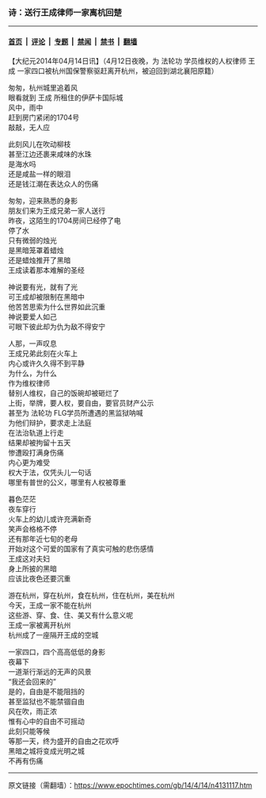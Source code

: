 ### 诗：送行王成律师一家离杭回楚

---

#### [首页](../../../..?n4131117) &nbsp;|&nbsp; [评论](../../../../../epoch-comment?n4131117) &nbsp;|&nbsp; [专题](../../../../../epoch-special?n4131117) &nbsp;|&nbsp; [禁闻](../../../../../epoch-news?n4131117) &nbsp;|&nbsp; [禁书](../../../../../books?n4131117) &nbsp;|&nbsp; [翻墙](https://github.com/gfw-breaker/nogfw/blob/master/README.md?n4131117)


<div class="post_content" id="artbody" itemprop="articleBody">
 <!-- article content begin -->
 <p>
  【大纪元2014年04月14日讯】（4月12日夜晚，为
  <ok href="https://www.epochtimes.com/gb/tag/%E6%B3%95%E8%BD%AE%E5%8A%9F.html">
   法轮功
  </ok>
  学员维权的人权律师
  <ok href="https://www.epochtimes.com/gb/tag/%E7%8E%8B%E6%88%90.html">
   王成
  </ok>
  一家四口被杭州国保警察驱赶离开杭州，被迫回到湖北襄阳原籍）
 </p>
 <p>
  匆匆，杭州城里追着风
  <br/>
  眼看就到
  <ok href="https://www.epochtimes.com/gb/tag/%E7%8E%8B%E6%88%90.html">
   王成
  </ok>
  所租住的伊萨卡国际城
  <br/>
  风中，雨中
  <br/>
  赶到房门紧闭的1704号
  <br/>
  敲敲，无人应
 </p>
 <p>
  此刻风儿在吹动柳枝
  <br/>
  甚至江边还裹来咸味的水珠
  <br/>
  是海水吗
  <br/>
  还是咸盐一样的眼泪
  <br/>
  还是钱江潮在表达众人的伤痛
 </p>
 <p>
  匆匆，迎来熟悉的身影
  <br/>
  朋友们来为王成兄弟一家人送行
  <br/>
  昨夜，这陌生的1704房间已经停了电
  <br/>
  停了水
  <br/>
  只有微弱的烛光
  <br/>
  是黑暗笼罩着蜡烛
  <br/>
  还是蜡烛推开了黑暗
  <br/>
  王成读着那本难解的圣经
 </p>
 <p>
  神说要有光，就有了光
  <br/>
  可王成却被限制在黑暗中
  <br/>
  他苦苦思索为什么世界如此沉重
  <br/>
  神说要爱人如己
  <br/>
  可眼下彼此却为仇为敌不得安宁
 </p>
 <p>
  人那，一声叹息
  <br/>
  王成兄弟此刻在火车上
  <br/>
  内心或许久久得不到平静
  <br/>
  为什么，为什么
  <br/>
  作为维权律师
  <br/>
  替别人维权，自己的饭碗却被砸烂了
  <br/>
  上街，举牌，要人权，要自由，要官员财产公示
  <br/>
  甚至为
  <ok href="https://www.epochtimes.com/gb/tag/%E6%B3%95%E8%BD%AE%E5%8A%9F.html">
   法轮功
  </ok>
  FLG学员所遭遇的黑监狱呐喊
  <br/>
  为他们辩护，要求走上法庭
  <br/>
  在法治轨道上行走
  <br/>
  结果却被拘留十五天
  <br/>
  惨遭殴打满身伤痛
  <br/>
  内心更为难受
  <br/>
  权大于法，仅凭头儿一句话
  <br/>
  哪里有普世的公义，哪里有人权被尊重
 </p>
 <p>
  暮色茫茫
  <br/>
  夜车穿行
  <br/>
  火车上的幼儿或许充满新奇
  <br/>
  笑声会格格不停
  <br/>
  还有那年近七旬的老母
  <br/>
  开始对这个可爱的国家有了真实可触的悲伤感情
  <br/>
  王成这对夫妇
  <br/>
  身上所披的黑暗
  <br/>
  应该比夜色还要沉重
 </p>
 <p>
  游在杭州，穿在杭州，食在杭州，住在杭州，美在杭州
  <br/>
  今天，王成一家不能在杭州
  <br/>
  这些游、穿、食、住、美又有什么意义呢
  <br/>
  王成一家被离开杭州
  <br/>
  杭州成了一座隔开王成的空城
 </p>
 <p>
  一家四口，四个高高低低的身影
  <br/>
  夜幕下
  <br/>
  一道渐行渐远的无声的风景
  <br/>
  “我还会回来的”
  <br/>
  是的，自由是不能阻挡的
  <br/>
  甚至监狱也不能禁锢自由
  <br/>
  风在吹，雨正浓
  <br/>
  惟有心中的自由不可摇动
  <br/>
  此刻只能等候
  <br/>
  等那一天，终为盛开的自由之花欢呼
  <br/>
  黑暗之城将变成光明之城
  <br/>
  不再有伤痛
 </p>
 <!-- article content end -->
 <div id="below_article_ad">
 </div>
</div>


---

原文链接（需翻墙）：https://www.epochtimes.com/gb/14/4/14/n4131117.htm